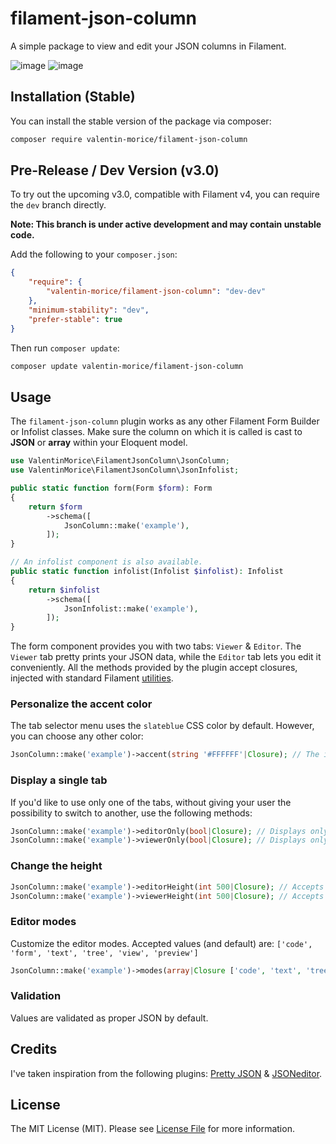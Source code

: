 # filament-json-column

A simple package to view and edit your JSON columns in Filament.

![image](https://github.com/valentin-morice/filament-json-column/assets/100000204/41212480-f635-4d50-b967-cad5dbda6dc9)
![image](https://github.com/valentin-morice/filament-json-column/assets/100000204/29591beb-524b-4671-b4ea-d5ec6b1f5705)

## Installation (Stable)

You can install the stable version of the package via composer:

```bash
composer require valentin-morice/filament-json-column
```

## Pre-Release / Dev Version (v3.0)

To try out the upcoming v3.0, compatible with Filament v4, you can require the `dev` branch directly.

**Note: This branch is under active development and may contain unstable code.**

Add the following to your `composer.json`:

```json
{
    "require": {
        "valentin-morice/filament-json-column": "dev-dev"
    },
    "minimum-stability": "dev",
    "prefer-stable": true
}
```

Then run `composer update`:

```bash
composer update valentin-morice/filament-json-column
```

## Usage

The `filament-json-column` plugin works as any other Filament Form Builder or Infolist classes. Make sure the column on which it is called is cast to **JSON** or **array** within your Eloquent model.

```php
use ValentinMorice\FilamentJsonColumn\JsonColumn;
use ValentinMorice\FilamentJsonColumn\JsonInfolist;

public static function form(Form $form): Form
{
    return $form
        ->schema([
            JsonColumn::make('example'),
        ]);
}

// An infolist component is also available.
public static function infolist(Infolist $infolist): Infolist
{
    return $infolist
        ->schema([
            JsonInfolist::make('example'),
        ]);
}
```

The form component provides you with two tabs: `Viewer` & `Editor`. The `Viewer` tab pretty prints your JSON data, while the `Editor` tab lets you edit it conveniently.
All the methods provided by the plugin accept closures, injected with standard Filament [utilities](https://filamentphp.com/docs/3.x/forms/advanced#form-component-utility-injection).

### Personalize the accent color
The tab selector menu uses the `slateblue` CSS color by default. However, you can choose any other color:
```php
JsonColumn::make('example')->accent(string '#FFFFFF'|Closure); // The input needs to be a valid CSS color
```

### Display a single tab

If you'd like to use only one of the tabs, without giving your user the possibility to switch to another, use the following methods:
```php
JsonColumn::make('example')->editorOnly(bool|Closure); // Displays only the editor tab
JsonColumn::make('example')->viewerOnly(bool|Closure); // Displays only the viewer tab
```

### Change the height

```php
JsonColumn::make('example')->editorHeight(int 500|Closure); // Accepts an int, defaults to 300
JsonColumn::make('example')->viewerHeight(int 500|Closure); // Accepts an int, defaults to 300
```

### Editor modes
Customize the editor modes. Accepted values (and default) are: `['code', 'form', 'text', 'tree', 'view', 'preview']`
```php
JsonColumn::make('example')->modes(array|Closure ['code', 'text', 'tree']);
```

### Validation

Values are validated as proper JSON by default.

## Credits
I've taken inspiration from the following plugins: [Pretty JSON](https://github.com/novadaemon/filament-pretty-json) & [JSONeditor](https://github.com/invaders-xx/filament-jsoneditor).

## License

The MIT License (MIT). Please see [License File](LICENSE.md) for more information.
